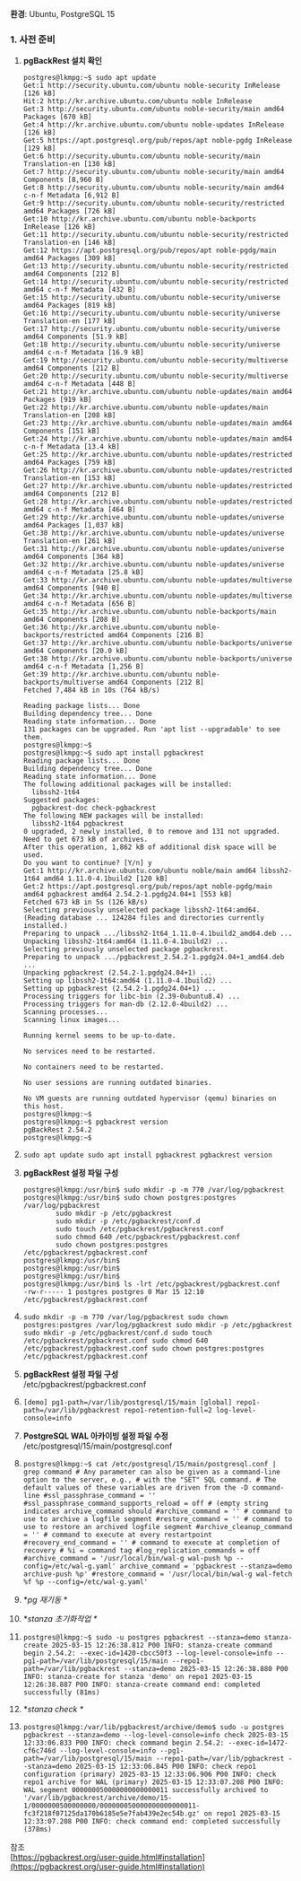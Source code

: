 **환경**: Ubuntu, PostgreSQL 15

### **1\. 사전 준비**

1.  **pgBackRest 설치 확인**
    
    ```
    postgres@lkmpg:~$ sudo apt update
    Get:1 http://security.ubuntu.com/ubuntu noble-security InRelease [126 kB]
    Hit:2 http://kr.archive.ubuntu.com/ubuntu noble InRelease
    Get:3 http://security.ubuntu.com/ubuntu noble-security/main amd64 Packages [670 kB]
    Get:4 http://kr.archive.ubuntu.com/ubuntu noble-updates InRelease [126 kB]
    Get:5 https://apt.postgresql.org/pub/repos/apt noble-pgdg InRelease [129 kB]
    Get:6 http://security.ubuntu.com/ubuntu noble-security/main Translation-en [130 kB]
    Get:7 http://security.ubuntu.com/ubuntu noble-security/main amd64 Components [8,960 B]
    Get:8 http://security.ubuntu.com/ubuntu noble-security/main amd64 c-n-f Metadata [6,912 B]
    Get:9 http://security.ubuntu.com/ubuntu noble-security/restricted amd64 Packages [726 kB]
    Get:10 http://kr.archive.ubuntu.com/ubuntu noble-backports InRelease [126 kB]
    Get:11 http://security.ubuntu.com/ubuntu noble-security/restricted Translation-en [146 kB]
    Get:12 https://apt.postgresql.org/pub/repos/apt noble-pgdg/main amd64 Packages [309 kB]
    Get:13 http://security.ubuntu.com/ubuntu noble-security/restricted amd64 Components [212 B]
    Get:14 http://security.ubuntu.com/ubuntu noble-security/restricted amd64 c-n-f Metadata [432 B]
    Get:15 http://security.ubuntu.com/ubuntu noble-security/universe amd64 Packages [819 kB]
    Get:16 http://security.ubuntu.com/ubuntu noble-security/universe Translation-en [177 kB]
    Get:17 http://security.ubuntu.com/ubuntu noble-security/universe amd64 Components [51.9 kB]
    Get:18 http://security.ubuntu.com/ubuntu noble-security/universe amd64 c-n-f Metadata [16.9 kB]
    Get:19 http://security.ubuntu.com/ubuntu noble-security/multiverse amd64 Components [212 B]
    Get:20 http://security.ubuntu.com/ubuntu noble-security/multiverse amd64 c-n-f Metadata [448 B]
    Get:21 http://kr.archive.ubuntu.com/ubuntu noble-updates/main amd64 Packages [919 kB]
    Get:22 http://kr.archive.ubuntu.com/ubuntu noble-updates/main Translation-en [208 kB]
    Get:23 http://kr.archive.ubuntu.com/ubuntu noble-updates/main amd64 Components [151 kB]
    Get:24 http://kr.archive.ubuntu.com/ubuntu noble-updates/main amd64 c-n-f Metadata [13.4 kB]
    Get:25 http://kr.archive.ubuntu.com/ubuntu noble-updates/restricted amd64 Packages [759 kB]
    Get:26 http://kr.archive.ubuntu.com/ubuntu noble-updates/restricted Translation-en [153 kB]
    Get:27 http://kr.archive.ubuntu.com/ubuntu noble-updates/restricted amd64 Components [212 B]
    Get:28 http://kr.archive.ubuntu.com/ubuntu noble-updates/restricted amd64 c-n-f Metadata [464 B]
    Get:29 http://kr.archive.ubuntu.com/ubuntu noble-updates/universe amd64 Packages [1,037 kB]
    Get:30 http://kr.archive.ubuntu.com/ubuntu noble-updates/universe Translation-en [261 kB]
    Get:31 http://kr.archive.ubuntu.com/ubuntu noble-updates/universe amd64 Components [364 kB]
    Get:32 http://kr.archive.ubuntu.com/ubuntu noble-updates/universe amd64 c-n-f Metadata [25.8 kB]
    Get:33 http://kr.archive.ubuntu.com/ubuntu noble-updates/multiverse amd64 Components [940 B]
    Get:34 http://kr.archive.ubuntu.com/ubuntu noble-updates/multiverse amd64 c-n-f Metadata [656 B]
    Get:35 http://kr.archive.ubuntu.com/ubuntu noble-backports/main amd64 Components [208 B]
    Get:36 http://kr.archive.ubuntu.com/ubuntu noble-backports/restricted amd64 Components [216 B]
    Get:37 http://kr.archive.ubuntu.com/ubuntu noble-backports/universe amd64 Components [20.0 kB]
    Get:38 http://kr.archive.ubuntu.com/ubuntu noble-backports/universe amd64 c-n-f Metadata [1,256 B]
    Get:39 http://kr.archive.ubuntu.com/ubuntu noble-backports/multiverse amd64 Components [212 B]
    Fetched 7,484 kB in 10s (764 kB/s)
    
    Reading package lists... Done
    Building dependency tree... Done
    Reading state information... Done
    131 packages can be upgraded. Run 'apt list --upgradable' to see them.
    postgres@lkmpg:~$
    postgres@lkmpg:~$ sudo apt install pgbackrest
    Reading package lists... Done
    Building dependency tree... Done
    Reading state information... Done
    The following additional packages will be installed:
      libssh2-1t64
    Suggested packages:
      pgbackrest-doc check-pgbackrest
    The following NEW packages will be installed:
      libssh2-1t64 pgbackrest
    0 upgraded, 2 newly installed, 0 to remove and 131 not upgraded.
    Need to get 673 kB of archives.
    After this operation, 1,862 kB of additional disk space will be used.
    Do you want to continue? [Y/n] y
    Get:1 http://kr.archive.ubuntu.com/ubuntu noble/main amd64 libssh2-1t64 amd64 1.11.0-4.1build2 [120 kB]
    Get:2 https://apt.postgresql.org/pub/repos/apt noble-pgdg/main amd64 pgbackrest amd64 2.54.2-1.pgdg24.04+1 [553 kB]
    Fetched 673 kB in 5s (126 kB/s)
    Selecting previously unselected package libssh2-1t64:amd64.
    (Reading database ... 124284 files and directories currently installed.)
    Preparing to unpack .../libssh2-1t64_1.11.0-4.1build2_amd64.deb ...
    Unpacking libssh2-1t64:amd64 (1.11.0-4.1build2) ...
    Selecting previously unselected package pgbackrest.
    Preparing to unpack .../pgbackrest_2.54.2-1.pgdg24.04+1_amd64.deb ...
    Unpacking pgbackrest (2.54.2-1.pgdg24.04+1) ...
    Setting up libssh2-1t64:amd64 (1.11.0-4.1build2) ...
    Setting up pgbackrest (2.54.2-1.pgdg24.04+1) ...
    Processing triggers for libc-bin (2.39-0ubuntu8.4) ...
    Processing triggers for man-db (2.12.0-4build2) ...
    Scanning processes...
    Scanning linux images...
    
    Running kernel seems to be up-to-date.
    
    No services need to be restarted.
    
    No containers need to be restarted.
    
    No user sessions are running outdated binaries.
    
    No VM guests are running outdated hypervisor (qemu) binaries on this host.
    postgres@lkmpg:~$
    postgres@lkmpg:~$ pgbackrest version
    pgBackRest 2.54.2
    postgres@lkmpg:~$
    ```
    
2.  `sudo apt update sudo apt install pgbackrest pgbackrest version`
3.  **pgBackRest 설정 파일 구성**
    
    ```
    postgres@lkmpg:/usr/bin$ sudo mkdir -p -m 770 /var/log/pgbackrest
    postgres@lkmpg:/usr/bin$ sudo chown postgres:postgres /var/log/pgbackrest
            sudo mkdir -p /etc/pgbackrest
            sudo mkdir -p /etc/pgbackrest/conf.d
            sudo touch /etc/pgbackrest/pgbackrest.conf
            sudo chmod 640 /etc/pgbackrest/pgbackrest.conf
            sudo chown postgres:postgres /etc/pgbackrest/pgbackrest.conf
    postgres@lkmpg:/usr/bin$
    postgres@lkmpg:/usr/bin$
    postgres@lkmpg:/usr/bin$
    postgres@lkmpg:/usr/bin$ ls -lrt /etc/pgbackrest/pgbackrest.conf
    -rw-r----- 1 postgres postgres 0 Mar 15 12:10 /etc/pgbackrest/pgbackrest.conf
    ```
    
4.  `sudo mkdir -p -m 770 /var/log/pgbackrest sudo chown postgres:postgres /var/log/pgbackrest sudo mkdir -p /etc/pgbackrest sudo mkdir -p /etc/pgbackrest/conf.d sudo touch /etc/pgbackrest/pgbackrest.conf sudo chmod 640 /etc/pgbackrest/pgbackrest.conf sudo chown postgres:postgres /etc/pgbackrest/pgbackrest.conf`
5.  **pgBackRest 설정 파일 구성**  
    /etc/pgbackrest/pgbackrest.conf
6.  `[demo] pg1-path=/var/lib/postgresql/15/main [global] repo1-path=/var/lib/pgbackrest repo1-retention-full=2 log-level-console=info`
7.  **PostgreSQL WAL 아카이빙 설정 파일 수정**  
    /etc/postgresql/15/main/postgresql.conf
8.  `postgres@lkmpg:~$ cat /etc/postgresql/15/main/postgresql.conf | grep command # Any parameter can also be given as a command-line option to the server, e.g., # with the "SET" SQL command. # The default values of these variables are driven from the -D command-line #ssl_passphrase_command = '' #ssl_passphrase_command_supports_reload = off # (empty string indicates archive_command should #archive_command = '' # command to use to archive a logfile segment #restore_command = '' # command to use to restore an archived logfile segment #archive_cleanup_command = '' # command to execute at every restartpoint #recovery_end_command = '' # command to execute at completion of recovery # %i = command tag #log_replication_commands = off #archive_command = '/usr/local/bin/wal-g wal-push %p --config=/etc/wal-g.yaml' archive_command = 'pgbackrest --stanza=demo archive-push %p' #restore_command = '/usr/local/bin/wal-g wal-fetch %f %p --config=/etc/wal-g.yaml'`
9.  \*_pg 재기동 \*_
10.  \*_stanza 초기화작업 \*_
11.  `postgres@lkmpg:~$ sudo -u postgres pgbackrest --stanza=demo stanza-create 2025-03-15 12:26:38.812 P00 INFO: stanza-create command begin 2.54.2: --exec-id=1420-cbcc50f3 --log-level-console=info -- pg1-path=/var/lib/postgresql/15/main --repo1-path=/var/lib/pgbackrest --stanza=demo 2025-03-15 12:26:38.880 P00 INFO: stanza-create for stanza 'demo' on repo1 2025-03-15 12:26:38.887 P00 INFO: stanza-create command end: completed successfully (81ms)`
12.  \*_stanza check \*_
13.  `postgres@lkmpg:/var/lib/pgbackrest/archive/demo$ sudo -u postgres pgbackrest --stanza=demo --log-level-console=info check 2025-03-15 12:33:06.833 P00 INFO: check command begin 2.54.2: --exec-id=1472-cf6c746d --log-level-console=info --pg1-path=/var/lib/postgresql/15/main --repo1-path=/var/lib/pgbackrest --stanza=demo 2025-03-15 12:33:06.845 P00 INFO: check repo1 configuration (primary) 2025-03-15 12:33:06.906 P00 INFO: check repo1 archive for WAL (primary) 2025-03-15 12:33:07.208 P00 INFO: WAL segment 000000050000000000000011 successfully archived to '/var/lib/pgbackrest/archive/demo/15-1/0000000500000000/000000050000000000000011-fc3f218f07125da170b6185e5e7fab439e2ec54b.gz' on repo1 2025-03-15 12:33:07.208 P00 INFO: check command end: completed successfully (378ms)`

참조  
[https://pgbackrest.org/user-guide.html#installation](https://pgbackrest.org/user-guide.html#installation)
